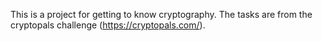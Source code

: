 This is a project for getting to know cryptography. The tasks are from the cryptopals challenge (https://cryptopals.com/).
